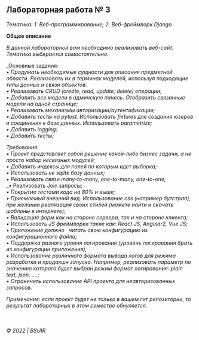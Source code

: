 ## Лабораторная работа № 3    

_Тематика:_
    _1. Веб-программирование;_
    _2. Веб-фреймворк Django_

__Общее описание__

_В данной лабораторной вам необходимо реализовать веб-сайт. Тематика выбирается самостоятельно._  
 
_Основные задания:  
    _• Продумать необходимые сущности для описания предметной области. Реализовать их в терминах моделей, используя подходящие типы данных и связи объектов._   
    _• Реализовать CRUD (create, read, update, delete) операции;_  
    _• Добавить все модели в админскую панель. Отобразить связанные модели на одной странице;_  
    _• Реализовать механизмы авторизации/аутентификации;_  
    _• Добавить тесты на pytest. Использовать fixtures для создания юзеров и соединения к базе данных. Использовать parametrize;_  
    _• Добавить logging;_  
    _• Добавить тесты;_  
 
_Требования:_  
    _• Проект представляет собой решение какой-либо бизнес задачи, а не просто набор несвязных модулей;_  
    _• Добавить индексы для полей по которым идет выборка;_  
    _• Использовать не sqlite базу данных;_  
    _• Реализовать связи many-to-many, one-to-many, one-to-one;_  
    _• Реализовать Join запросы;  
    _• Покрытие тестами кода на 80% и выше;_  
    _• Приемлемый внешний вид. Использование css (например бутстрап), при желании реализация своих стилей (можете найти и скачать шаблоны в интернете);_  
    _• Валидация форм как на стороне сервера, так и на стороне клиента;_  
    _• Использовать JS фреймворки такие как: React JS, Angular2, Vue JS;_  
    _• Приложение должно   читать свою конфигурацию из конфигурационного файла;_  
    _• Поддержка разного уровня логирования (уровень логирования брать из конфигурации приложения);_  
    _• Использование различного формата вывода логов для режима разработки и продакшн запуска. Например, реализовать параметр по значению которого будет выбран режим формат логирования: plain text, json, ….;_  
    _• Ограничить использование API проекта для неавторизованных запросов._  

_Примечание: если проект будет не только в вашем гит репозитории, то результат лабораторных в этом семестре обнуляется._  


&nbsp;  
###### © 2022 | BSUIR

